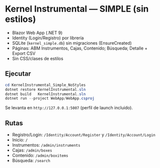 
# Kernel Instrumental — SIMPLE (sin estilos)

- Blazor Web App (.NET 9)
- Identity (Login/Registro) por librería
- SQLite (`kernel_simple.db`) sin migraciones (EnsureCreated)
- Páginas: ABM Instrumentos, Cajas, Contenido; Búsqueda; Detalle + Export CSV
- Sin CSS/clases de estilos

## Ejecutar
```powershell
cd KernelInstrumental_Simple_NoStyles
dotnet restore KernelInstrumental.sln
dotnet build   KernelInstrumental.sln
dotnet run --project WebApp/WebApp.csproj
```
Se levanta en `http://127.0.0.1:5007` (perfil de launch incluido).

## Rutas
- Registro/Login: `/Identity/Account/Register` y `/Identity/Account/Login`
- Inicio: `/`
- Instrumentos: `/admin/instruments`
- Cajas: `/admin/boxes`
- Contenido: `/admin/boxitems`
- Búsqueda: `/search`
